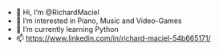 - 👋 Hi, I’m @RichardMaciel
- 👀 I’m interested in Piano, Music and Video-Games
- 🌱 I’m currently learning Python
- 📫 https://www.linkedin.com/in/richard-maciel-54b665171/

<!---
RichardMaciel/RichardMaciel is a ✨ special ✨ repository because its `README.md` (this file) appears on your GitHub profile.
You can click the Preview link to take a look at your changes.
--->
